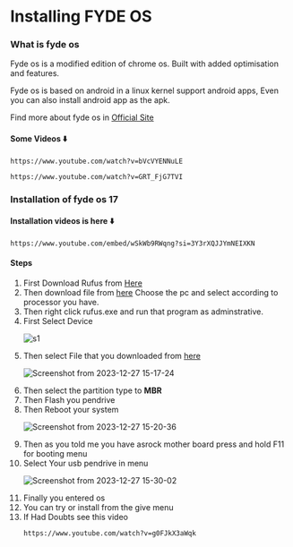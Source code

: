 <h1>
  Installing FYDE OS
</h1>
<h3>What is fyde os</h1>
<p>Fyde os is a modified edition of chrome os. Built with added optimisation and features.</p>
<p>Fyde os is based on android in a linux kernel support android apps, Even you can also install android app as the apk.</p>
<p>Find more about fyde os in <a href="https://fydeos.io">Official Site</a></p>
<h4>Some Videos ⬇️</h4>

```
https://www.youtube.com/watch?v=bVcVYENNuLE
```
```
https://www.youtube.com/watch?v=GRT_FjG7TVI
```
<h3>Installation of fyde os 17</h3>
<h4>Installation videos is here ⬇️</h4>

``` 
https://www.youtube.com/embed/wSkWb9RWqng?si=3Y3rXQJJYmNEIXKN
```
<h4>Steps</h4>
<ol>
  <li>First Download Rufus from <a href="https://github.com/pbatard/rufus/releases/download/v2.18/rufus-2.18p.exe">Here</a></li>
  <li>Then download file from <a href="https://fydeos.io/download">here</a> Choose the pc and select according to processor you have.</li>
  <li>Then right click rufus.exe and run that program as adminstrative.</li>
  <li>First Select Device</li>
  
![s1](https://github.com/HariharNautiyal2/for-ashwin/assets/134691036/6bc97b3c-3989-44ad-8980-1a6548dd6eb8)

  <li>Then select File that you downloaded from <a href="https://fydeos.io/download">here</a></li>
  
![Screenshot from 2023-12-27 15-17-24](https://github.com/HariharNautiyal2/for-ashwin/assets/134691036/6ebca5df-e5be-4b62-9a63-1358afdd8be0)

 <li>
   Then select the partition type to <b>MBR</b>
 </li>
 <li>
   Then Flash you pendrive
 </li>
 <li>Then Reboot your system</li>
 
 ![Screenshot from 2023-12-27 15-20-36](https://github.com/HariharNautiyal2/for-ashwin/assets/134691036/153234a1-9181-45ad-a80b-2c9ab79d9573)

  <li>
    Then as you told me you have asrock mother board press and hold F11 for booting menu 
  </li>
 <li>
   Select Your usb pendrive in menu
 </li> 
 
 ![Screenshot from 2023-12-27 15-30-02](https://github.com/HariharNautiyal2/for-ashwin/assets/134691036/c4f49b89-c311-4af1-aa8c-94d88df3cab5)
 <li>
   Finally you entered os
 </li>
 <li>
   You can try or install from the give menu
 </li>

  <li>
    If Had Doubts see this video
  </li>
    
  ```
https://www.youtube.com/watch?v=g0FJkX3aWqk
 ```
</ol>
 
